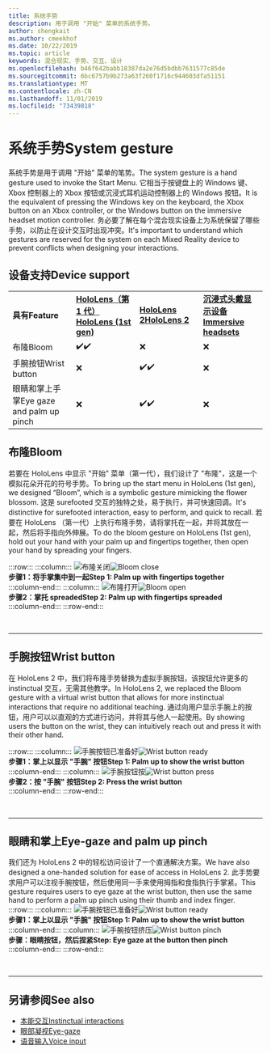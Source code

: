 ```yaml
---
title: 系统手势
description: 用于调用 "开始" 菜单的系统手势。
author: shengkait
ms.author: cmeekhof
ms.date: 10/22/2019
ms.topic: article
keywords: 混合现实、手势、交互、设计
ms.openlocfilehash: b46f642babb18387da2e76d5bdbb7631577c85de
ms.sourcegitcommit: 6bc6757b9b273a63f260f1716c944603dfa51151
ms.translationtype: MT
ms.contentlocale: zh-CN
ms.lasthandoff: 11/01/2019
ms.locfileid: "73439818"
---
```

# <a name="system-gesture"></a><span data-ttu-id="9d0e8-104">系统手势</span><span class="sxs-lookup"><span data-stu-id="9d0e8-104">System gesture</span></span>

<span data-ttu-id="9d0e8-105">系统手势是用于调用 "开始" 菜单的笔势。</span><span class="sxs-lookup"><span data-stu-id="9d0e8-105">The system gesture is a hand gesture used to invoke the Start Menu.</span></span> <span data-ttu-id="9d0e8-106">它相当于按键盘上的 Windows 键、Xbox 控制器上的 Xbox 按钮或沉浸式耳机运动控制器上的 Windows 按钮。</span><span class="sxs-lookup"><span data-stu-id="9d0e8-106">It is the equivalent of pressing the Windows key on the keyboard, the Xbox button on an Xbox controller, or the Windows button on the immersive headset motion controller.</span></span> <span data-ttu-id="9d0e8-107">务必要了解在每个混合现实设备上为系统保留了哪些手势，以防止在设计交互时出现冲突。</span><span class="sxs-lookup"><span data-stu-id="9d0e8-107">It's important to understand which gestures are reserved for the system on each Mixed Reality device to prevent conflicts when designing your interactions.</span></span>

## <a name="device-support"></a><span data-ttu-id="9d0e8-108">设备支持</span><span class="sxs-lookup"><span data-stu-id="9d0e8-108">Device support</span></span>

<table>
    <colgroup>
    <col width="25%" />
    <col width="25%" />
    <col width="25%" />
    <col width="25%" />
    </colgroup>
    <tr>
        <td><span data-ttu-id="9d0e8-109"><strong>具有</strong></span><span class="sxs-lookup"><span data-stu-id="9d0e8-109"><strong>Feature</strong></span></span></td>
        <td><span data-ttu-id="9d0e8-110"><a href="hololens-hardware-details.md"><strong>HoloLens（第 1 代）</strong></a></span><span class="sxs-lookup"><span data-stu-id="9d0e8-110"><a href="hololens-hardware-details.md"><strong>HoloLens (1st gen)</strong></a></span></span></td>
        <td><span data-ttu-id="9d0e8-111"><a href="https://docs.microsoft.com/hololens/hololens2-hardware"><strong>HoloLens 2</strong></span><span class="sxs-lookup"><span data-stu-id="9d0e8-111"><a href="https://docs.microsoft.com/hololens/hololens2-hardware"><strong>HoloLens 2</strong></span></span></td>
        <td><span data-ttu-id="9d0e8-112"><a href="immersive-headset-hardware-details.md"><strong>沉浸式头戴显示设备</strong></a></span><span class="sxs-lookup"><span data-stu-id="9d0e8-112"><a href="immersive-headset-hardware-details.md"><strong>Immersive headsets</strong></a></span></span></td>
    </tr>
     <tr>
        <td><span data-ttu-id="9d0e8-113">布隆</span><span class="sxs-lookup"><span data-stu-id="9d0e8-113">Bloom</span></span></td>
        <td><span data-ttu-id="9d0e8-114">✔️</span><span class="sxs-lookup"><span data-stu-id="9d0e8-114">✔️</span></span></td>
        <td>❌</td>
        <td>❌</td>
    </tr>
     <tr>
        <td><span data-ttu-id="9d0e8-115">手腕按钮</span><span class="sxs-lookup"><span data-stu-id="9d0e8-115">Wrist button</span></span></td>
        <td>❌</td>
        <td><span data-ttu-id="9d0e8-116">✔️</span><span class="sxs-lookup"><span data-stu-id="9d0e8-116">✔️</span></span></td>
        <td>❌</td>
    </tr>
    <tr>
        <td><span data-ttu-id="9d0e8-117">眼睛和掌上手掌</span><span class="sxs-lookup"><span data-stu-id="9d0e8-117">Eye gaze and palm up pinch</span></span></td>
        <td>❌</td>
        <td><span data-ttu-id="9d0e8-118">✔️</span><span class="sxs-lookup"><span data-stu-id="9d0e8-118">✔️</span></span></td>
        <td>❌</td>
    </tr>
</table>

## <a name="bloom"></a><span data-ttu-id="9d0e8-119">布隆</span><span class="sxs-lookup"><span data-stu-id="9d0e8-119">Bloom</span></span>
<span data-ttu-id="9d0e8-120">若要在 HoloLens 中显示 "开始" 菜单（第一代），我们设计了 "布隆"，这是一个模拟花朵开花的符号手势。</span><span class="sxs-lookup"><span data-stu-id="9d0e8-120">To bring up the start menu in HoloLens (1st gen), we designed “Bloom”, which is a symbolic gesture mimicking the flower blossom.</span></span> <span data-ttu-id="9d0e8-121">这是 surefooted 交互的独特之处，易于执行，并可快速回调。</span><span class="sxs-lookup"><span data-stu-id="9d0e8-121">It's distinctive for surefooted interaction, easy to perform, and quick to recall.</span></span> <span data-ttu-id="9d0e8-122">若要在 HoloLens （第一代）上执行布隆手势，请将掌托在一起，并将其放在一起，然后将手指向外伸展。</span><span class="sxs-lookup"><span data-stu-id="9d0e8-122">To do the bloom gesture on HoloLens (1st gen), hold out your hand with your palm up and fingertips together, then open your hand by spreading your fingers.</span></span>

:::row:::
    :::column:::
        <span data-ttu-id="9d0e8-123">![布隆关闭](images/bloom-close.png)</span><span class="sxs-lookup"><span data-stu-id="9d0e8-123">![Bloom close](images/bloom-close.png)</span></span><br>
        <span data-ttu-id="9d0e8-124">**步骤1：将手掌集中到一起**</span><span class="sxs-lookup"><span data-stu-id="9d0e8-124">**Step 1: Palm up with fingertips together**</span></span><br>
    :::column-end:::
    :::column:::
        <span data-ttu-id="9d0e8-125">![布隆打开](images/bloom-open.png)</span><span class="sxs-lookup"><span data-stu-id="9d0e8-125">![Bloom open](images/bloom-open.png)</span></span><br>
        <span data-ttu-id="9d0e8-126">**步骤2：掌托 spreaded**</span><span class="sxs-lookup"><span data-stu-id="9d0e8-126">**Step 2: Palm up with fingertips spreaded**</span></span><br>
    :::column-end:::
:::row-end:::

<br>

---

## <a name="wrist-button"></a><span data-ttu-id="9d0e8-127">手腕按钮</span><span class="sxs-lookup"><span data-stu-id="9d0e8-127">Wrist button</span></span>
<span data-ttu-id="9d0e8-128">在 HoloLens 2 中，我们将布隆手势替换为虚拟手腕按钮，该按钮允许更多的 instinctual 交互，无需其他教学。</span><span class="sxs-lookup"><span data-stu-id="9d0e8-128">In HoloLens 2, we replaced the Bloom gesture with a virtual wrist button that allows for more instinctual interactions that require no additional teaching.</span></span> <span data-ttu-id="9d0e8-129">通过向用户显示手腕上的按钮，用户可以以直观的方式进行访问，并将其与他人一起使用。</span><span class="sxs-lookup"><span data-stu-id="9d0e8-129">By showing users the button on the wrist, they can intuitively reach out and press it with their other hand.</span></span>

:::row:::
    :::column:::
        <span data-ttu-id="9d0e8-130">![手腕按钮已准备好](images/wrist-button-ready.png)</span><span class="sxs-lookup"><span data-stu-id="9d0e8-130">![Wrist button ready](images/wrist-button-ready.png)</span></span><br>
        <span data-ttu-id="9d0e8-131">**步骤1：掌上以显示 "手腕" 按钮**</span><span class="sxs-lookup"><span data-stu-id="9d0e8-131">**Step 1: Palm up to show the wrist button**</span></span><br>
    :::column-end:::
    :::column:::
        <span data-ttu-id="9d0e8-132">![手腕按钮按](images/wrist-button-press.png)</span><span class="sxs-lookup"><span data-stu-id="9d0e8-132">![Wrist button press](images/wrist-button-press.png)</span></span><br>
        <span data-ttu-id="9d0e8-133">**步骤2：按 "手腕" 按钮**</span><span class="sxs-lookup"><span data-stu-id="9d0e8-133">**Step 2: Press the wrist button**</span></span><br>
    :::column-end:::
:::row-end:::

<br>

---


## <a name="eye-gaze-and-palm-up-pinch"></a><span data-ttu-id="9d0e8-134">眼睛和掌上</span><span class="sxs-lookup"><span data-stu-id="9d0e8-134">Eye-gaze and palm up pinch</span></span>
<span data-ttu-id="9d0e8-135">我们还为 HoloLens 2 中的轻松访问设计了一个直通解决方案。</span><span class="sxs-lookup"><span data-stu-id="9d0e8-135">We have also designed a one-handed solution for ease of access in HoloLens 2.</span></span> <span data-ttu-id="9d0e8-136">此手势要求用户可以注视手腕按钮，然后使用同一手来使用拇指和食指执行手掌紧。</span><span class="sxs-lookup"><span data-stu-id="9d0e8-136">This gesture requires users to eye gaze at the wrist button, then use the same hand to perform a palm up pinch using their thumb and index finger.</span></span><br>
:::row:::
    :::column:::
        <span data-ttu-id="9d0e8-137">![手腕按钮已准备好](images/wrist-button-ready.png)</span><span class="sxs-lookup"><span data-stu-id="9d0e8-137">![Wrist button ready](images/wrist-button-ready.png)</span></span><br>
        <span data-ttu-id="9d0e8-138">**步骤1：掌上以显示 "手腕" 按钮**</span><span class="sxs-lookup"><span data-stu-id="9d0e8-138">**Step 1: Palm up to show the wrist button**</span></span><br>
    :::column-end:::
    :::column:::
        <span data-ttu-id="9d0e8-139">![手腕按钮挤压](images/wrist-button-pinch.png)</span><span class="sxs-lookup"><span data-stu-id="9d0e8-139">![Wrist button pinch](images/wrist-button-pinch.png)</span></span><br>
        <span data-ttu-id="9d0e8-140">**步骤：眼睛按钮，然后捏紧**</span><span class="sxs-lookup"><span data-stu-id="9d0e8-140">**Step: Eye gaze at the button then pinch**</span></span><br>
    :::column-end:::
:::row-end:::

<br>

---

## <a name="see-also"></a><span data-ttu-id="9d0e8-141">另请参阅</span><span class="sxs-lookup"><span data-stu-id="9d0e8-141">See also</span></span>

* [<span data-ttu-id="9d0e8-142">本能交互</span><span class="sxs-lookup"><span data-stu-id="9d0e8-142">Instinctual interactions</span></span>](interaction-fundamentals.md)
* [<span data-ttu-id="9d0e8-143">眼部凝视</span><span class="sxs-lookup"><span data-stu-id="9d0e8-143">Eye-gaze</span></span>](eye-tracking.md)
* [<span data-ttu-id="9d0e8-144">语音输入</span><span class="sxs-lookup"><span data-stu-id="9d0e8-144">Voice input</span></span>](voice-input.md)
